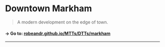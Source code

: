 # Downtown Markham
> A modern development on the edge of town.

#### → Go to: [robeandr.github.io/MTTs/DTTs/markham](../../MTTs/DTTs/markham.html)
<script type="text/javascript">
	location = "../../MTTs/DTTs/markham.html";
</script>
***